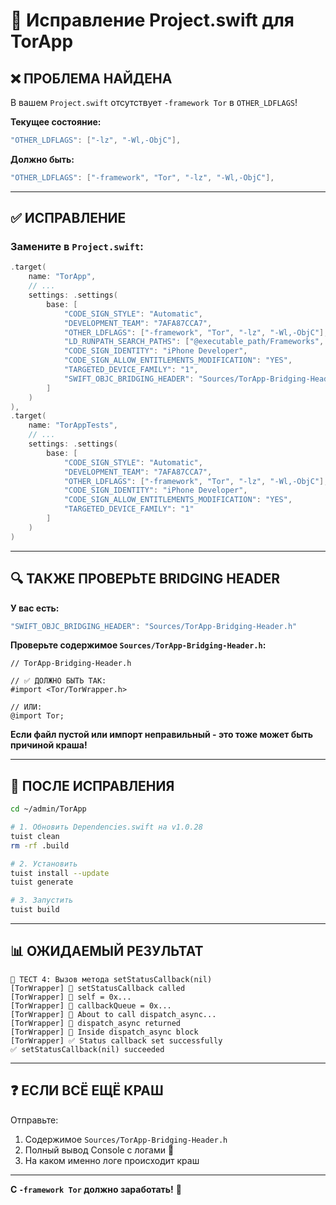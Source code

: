 # 🔧 Исправление Project.swift для TorApp

## ❌ ПРОБЛЕМА НАЙДЕНА

В вашем `Project.swift` отсутствует `-framework Tor` в `OTHER_LDFLAGS`!

**Текущее состояние:**
```swift
"OTHER_LDFLAGS": ["-lz", "-Wl,-ObjC"],
```

**Должно быть:**
```swift
"OTHER_LDFLAGS": ["-framework", "Tor", "-lz", "-Wl,-ObjC"],
```

---

## ✅ ИСПРАВЛЕНИЕ

### Замените в `Project.swift`:

```swift
.target(
    name: "TorApp",
    // ...
    settings: .settings(
        base: [
            "CODE_SIGN_STYLE": "Automatic",
            "DEVELOPMENT_TEAM": "7AFA87CCA7",
            "OTHER_LDFLAGS": ["-framework", "Tor", "-lz", "-Wl,-ObjC"],  // ← ДОБАВИТЬ "-framework", "Tor"
            "LD_RUNPATH_SEARCH_PATHS": ["@executable_path/Frameworks", "@loader_path/Frameworks"],
            "CODE_SIGN_IDENTITY": "iPhone Developer",
            "CODE_SIGN_ALLOW_ENTITLEMENTS_MODIFICATION": "YES",
            "TARGETED_DEVICE_FAMILY": "1",
            "SWIFT_OBJC_BRIDGING_HEADER": "Sources/TorApp-Bridging-Header.h"
        ]
    )
),
.target(
    name: "TorAppTests",
    // ...
    settings: .settings(
        base: [
            "CODE_SIGN_STYLE": "Automatic",
            "DEVELOPMENT_TEAM": "7AFA87CCA7",
            "OTHER_LDFLAGS": ["-framework", "Tor", "-lz", "-Wl,-ObjC"],  // ← И здесь тоже
            "CODE_SIGN_IDENTITY": "iPhone Developer",
            "CODE_SIGN_ALLOW_ENTITLEMENTS_MODIFICATION": "YES",
            "TARGETED_DEVICE_FAMILY": "1"
        ]
    )
)
```

---

## 🔍 ТАКЖЕ ПРОВЕРЬТЕ BRIDGING HEADER

**У вас есть:**
```swift
"SWIFT_OBJC_BRIDGING_HEADER": "Sources/TorApp-Bridging-Header.h"
```

**Проверьте содержимое `Sources/TorApp-Bridging-Header.h`:**

```objc
// TorApp-Bridging-Header.h

// ✅ ДОЛЖНО БЫТЬ ТАК:
#import <Tor/TorWrapper.h>

// ИЛИ:
@import Tor;
```

**Если файл пустой или импорт неправильный - это тоже может быть причиной краша!**

---

## 🚀 ПОСЛЕ ИСПРАВЛЕНИЯ

```bash
cd ~/admin/TorApp

# 1. Обновить Dependencies.swift на v1.0.28
tuist clean
rm -rf .build

# 2. Установить
tuist install --update
tuist generate

# 3. Запустить
tuist build
```

---

## 📊 ОЖИДАЕМЫЙ РЕЗУЛЬТАТ

```
📝 ТЕСТ 4: Вызов метода setStatusCallback(nil)
[TorWrapper] 🔵 setStatusCallback called
[TorWrapper] 🔵 self = 0x...
[TorWrapper] 🔵 callbackQueue = 0x...
[TorWrapper] 🔵 About to call dispatch_async...
[TorWrapper] 🔵 dispatch_async returned
[TorWrapper] 🔵 Inside dispatch_async block
[TorWrapper] ✅ Status callback set successfully
✅ setStatusCallback(nil) succeeded
```

---

## ❓ ЕСЛИ ВСЁ ЕЩЁ КРАШ

Отправьте:
1. Содержимое `Sources/TorApp-Bridging-Header.h`
2. Полный вывод Console с логами 🔵
3. На каком именно логе происходит краш

---

**С `-framework Tor` должно заработать!** 🎯










